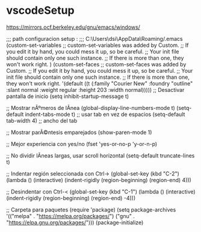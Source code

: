 # vscodeSetup
https://mirrors.ocf.berkeley.edu/gnu/emacs/windows/



;;; path configuracion setup :
;;; C:\Users\dsi\AppData\Roaming/.emacs
(custom-set-variables
 ;; custom-set-variables was added by Custom.
 ;; If you edit it by hand, you could mess it up, so be careful.
 ;; Your init file should contain only one such instance.
 ;; If there is more than one, they won't work right.
 )
(custom-set-faces
;; custom-set-faces was added by Custom.
;; If you edit it by hand, you could mess it up, so be careful.
;; Your init file should contain only one such instance.
;; If there is more than one, they won't work right.
 '(default ((t (:family "Courier New" :foundry "outline" :slant normal :weight regular :height 203 :width normal)))))
;; Desactivar pantalla de inicio
(setq inhibit-startup-message t)

;; Mostrar nÃºmeros de lÃ­nea
(global-display-line-numbers-mode t)
(setq-default indent-tabs-mode t)  ;; usar tab en vez de espacios
(setq-default tab-width 4)         ;; ancho del tab

;; Mostrar parÃ©ntesis emparejados
(show-paren-mode 1)

;; Mejor experiencia con yes/no
(fset 'yes-or-no-p 'y-or-n-p)

;; No dividir lÃ­neas largas, usar scroll horizontal
(setq-default truncate-lines t)

;; Indentar región seleccionada con Ctrl->
(global-set-key (kbd "C-2")
  (lambda () (interactive)
    (indent-rigidly (region-beginning) (region-end) 4)))

;; Desindentar con Ctrl-<
(global-set-key (kbd "C-1")
  (lambda () (interactive)
    (indent-rigidly (region-beginning) (region-end) -4)))

;; Carpeta para paquetes
(require 'package)
(setq package-archives '(("melpa" . "https://melpa.org/packages/")
			 ("gnu" . "https://elpa.gnu.org/packages/")))
(package-initialize)
